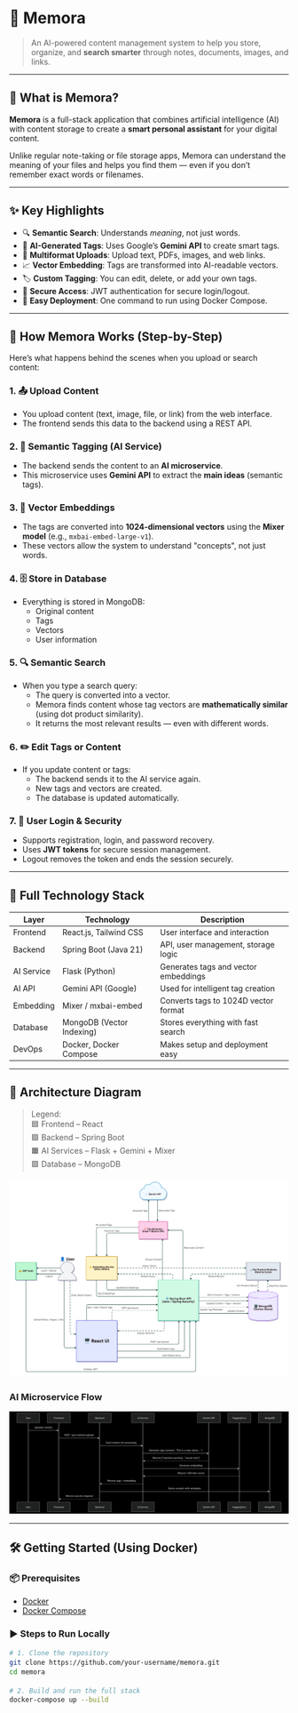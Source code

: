 # 📘 Memora

> An AI-powered content management system to help you store, organize, and **search smarter** through notes, documents, images, and links.

---

## 🚀 What is Memora?

**Memora** is a full-stack application that combines artificial intelligence (AI) with content storage to create a **smart personal assistant** for your digital content.

Unlike regular note-taking or file storage apps, Memora can understand the meaning of your files and helps you find them — even if you don’t remember exact words or filenames.

---

## ✨ Key Highlights

- 🔍 **Semantic Search**: Understands *meaning*, not just words.
- 🧠 **AI-Generated Tags**: Uses Google’s **Gemini API** to create smart tags.
- 📂 **Multiformat Uploads**: Upload text, PDFs, images, and web links.
- 📈 **Vector Embedding**: Tags are transformed into AI-readable vectors.
- 🏷️ **Custom Tagging**: You can edit, delete, or add your own tags.
- 🔐 **Secure Access**: JWT authentication for secure login/logout.
- 🐳 **Easy Deployment**: One command to run using Docker Compose.

---

## 🧠 How Memora Works (Step-by-Step)

Here’s what happens behind the scenes when you upload or search content:

### 1. 📤 Upload Content
- You upload content (text, image, file, or link) from the web interface.
- The frontend sends this data to the backend using a REST API.

### 2. 🧠 Semantic Tagging (AI Service)
- The backend sends the content to an **AI microservice**.
- This microservice uses **Gemini API** to extract the **main ideas** (semantic tags).

### 3. 📐 Vector Embeddings
- The tags are converted into **1024-dimensional vectors** using the **Mixer model** (e.g., `mxbai-embed-large-v1`).
- These vectors allow the system to understand "concepts", not just words.

### 4. 🗄 Store in Database
- Everything is stored in MongoDB:
  - Original content
  - Tags
  - Vectors
  - User information

### 5. 🔍 Semantic Search
- When you type a search query:
  - The query is converted into a vector.
  - Memora finds content whose tag vectors are **mathematically similar** (using dot product similarity).
  - It returns the most relevant results — even with different words.

### 6. ✏️ Edit Tags or Content
- If you update content or tags:
  - The backend sends it to the AI service again.
  - New tags and vectors are created.
  - The database is updated automatically.

### 7. 🔐 User Login & Security
- Supports registration, login, and password recovery.
- Uses **JWT tokens** for secure session management.
- Logout removes the token and ends the session securely.

---

## 🧩 Full Technology Stack

| Layer         | Technology                | Description                           |
|---------------|---------------------------|---------------------------------------|
| Frontend      | React.js, Tailwind CSS    | User interface and interaction        |
| Backend       | Spring Boot (Java 21)     | API, user management, storage logic   |
| AI Service    | Flask (Python)            | Generates tags and vector embeddings  |
| AI API        | Gemini API (Google)       | Used for intelligent tag creation     |
| Embedding     | Mixer / mxbai-embed       | Converts tags to 1024D vector format  |
| Database      | MongoDB (Vector Indexing) | Stores everything with fast search    |
| DevOps        | Docker, Docker Compose    | Makes setup and deployment easy       |

---

## 🧠 Architecture Diagram

> Legend:  
> 🟦 Frontend – React  
> 🟩 Backend – Spring Boot  
> 🟧 AI Services – Flask + Gemini + Mixer  
> 🟪 Database – MongoDB  

![Memora Architecture](Architecture.png)

### AI Microservice Flow

![AI Service Architecture](AI-Service.png)

---

## 🛠️ Getting Started (Using Docker)

### 📦 Prerequisites

- [Docker](https://docs.docker.com/get-docker/)
- [Docker Compose](https://docs.docker.com/compose/)

### ▶️ Steps to Run Locally

```bash
# 1. Clone the repository
git clone https://github.com/your-username/memora.git
cd memora

# 2. Build and run the full stack
docker-compose up --build
